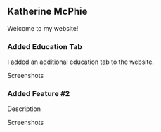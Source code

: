 ## Katherine McPhie

Welcome to my website!

### Added Education Tab

I added an additional education tab to the website.

Screenshots

### Added Feature #2

Description

Screenshots
